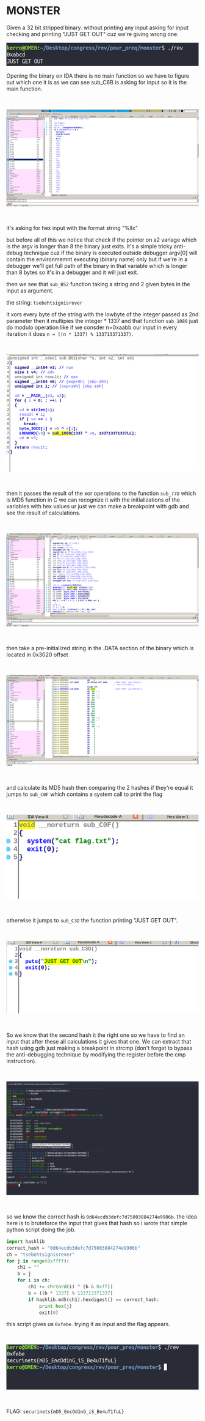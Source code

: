 # MONSTER

Given a 32 bit stripped binary. without printing any input asking for input checking and printing "JUST GET OUT" cuz we're giving wrong one.

![img1](input.png)

Opening the binary on IDA there is no main function so we have to figure out which one it is as we can see sub_C6B is asking for input so it is the main function.

<br>

![img2](main.png)

<br>

it's asking for hex input with the format string "%llx"

but before all of this we notice that check if the pointer on a2 variage which is the argv is longer than 8 the binary just exits. 
it's a simple tricky anti-debug technique cuz if the binary is executed outside debugger argv[0]  will contain the environmemnt executing (binary name) only but if we're in a debugger we'll get full path of the binary in that variable which is longer than 8 bytes so it's in a debugger and it will just exit.


then we see that `sub_B52` function taking a string and 2 given bytes in the input as argument.

the string: `tsebehtsignisrever`

it xors every byte of the string with the lowbyte of the integer passed as 2nd parameter then it multipies the integer * 1337 and that function `sub_1080` just do modulo operation like if we consder n=0xaabb our input in every iteration it does `n = ((n * 1337) % 133713371337)`.

<br>


![img3](xor.png)


<br>


then it passes the result of the xor operations to the function `sub_77D` which is MD5 function in C we can recognize it with the initializations of the variables with hex values ur just we can make a breakpoint with gdb and see the result of calculations.


<br>

![img4](md5.png)

<br>

then take a pre-initialized string in the .DATA section of the binary which is located in 0x3020 offset 

<br>

![img5](dat.png)


<br>

and calculate its MD5 hash then comparing the 2 hashes if they're equal it jumps to `sub_C0F` which contains a system call to print the flag


<br>

![img6](cat.png)

<br>


otherwise it jumps to `sub_C3D` the function printing "JUST GET OUT".


<br>

![img7](go.png)

<br>


So we know that the second hash it the right one so we have to find an input that after these all calculations it gives  that one.
We can extract that hash using gdb just making a breakpoint in strcmp (don't forget to bypass the anti-debugging technique by modifying the register before the cmp instruction).

<br>

![img8](strcmp.png)


<br>

so we know the correct hash is `0d64ecdb3defc7d75003884274e9906b`.
the idea here is to bruteforce the input that gives that hash so i wrote that simple python script doing the job.
```python
import hashlib
correct_hash = "0d64ecdb3defc7d75003884274e9906b"
ch = "tsebehtsignisrever"
for j in range(0xffff):
	ch1 = ""
	b = j
	for i in ch:
		ch1 += chr(ord(i) ^ (b & 0xff))
		b = ((b * 1337) % 133713371337)
		if hashlib.md5(ch1).hexdigest() == correct_hash:
			print hex(j)
			exit(0)
```
this script gives us `0xfebe`. trying it as input and the flag appears.

<br>

![img9](flag.png)

<br>

FLAG: `securinets{mD5_EncOd1nG_iS_Be4uT1fuL}`
